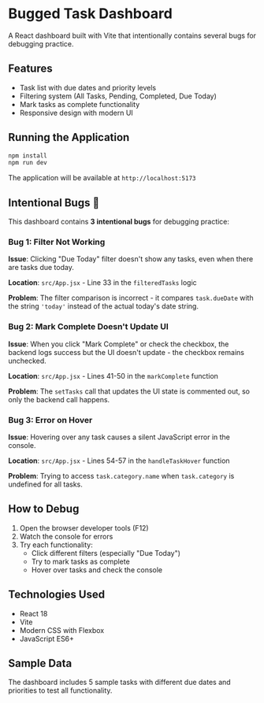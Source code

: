 # Bugged Task Dashboard

A React dashboard built with Vite that intentionally contains several bugs for debugging practice.

## Features

- Task list with due dates and priority levels
- Filtering system (All Tasks, Pending, Completed, Due Today)
- Mark tasks as complete functionality
- Responsive design with modern UI

## Running the Application

```bash
npm install
npm run dev
```

The application will be available at `http://localhost:5173`

## Intentional Bugs 🐛

This dashboard contains **3 intentional bugs** for debugging practice:

### Bug 1: Filter Not Working
**Issue**: Clicking "Due Today" filter doesn't show any tasks, even when there are tasks due today.

**Location**: `src/App.jsx` - Line 33 in the `filteredTasks` logic

**Problem**: The filter comparison is incorrect - it compares `task.dueDate` with the string `'today'` instead of the actual today's date string.

### Bug 2: Mark Complete Doesn't Update UI
**Issue**: When you click "Mark Complete" or check the checkbox, the backend logs success but the UI doesn't update - the checkbox remains unchecked.

**Location**: `src/App.jsx` - Lines 41-50 in the `markComplete` function

**Problem**: The `setTasks` call that updates the UI state is commented out, so only the backend call happens.

### Bug 3: Error on Hover
**Issue**: Hovering over any task causes a silent JavaScript error in the console.

**Location**: `src/App.jsx` - Lines 54-57 in the `handleTaskHover` function

**Problem**: Trying to access `task.category.name` when `task.category` is undefined for all tasks.

## How to Debug

1. Open the browser developer tools (F12)
2. Watch the console for errors
3. Try each functionality:
   - Click different filters (especially "Due Today")
   - Try to mark tasks as complete
   - Hover over tasks and check the console

## Technologies Used

- React 18
- Vite
- Modern CSS with Flexbox
- JavaScript ES6+

## Sample Data

The dashboard includes 5 sample tasks with different due dates and priorities to test all functionality.
